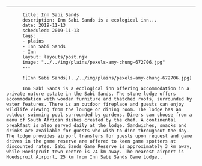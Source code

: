---
          title: Inn Sabi Sands
          description: Inn Sabi Sands is a ecological inn...
          date: 2019-11-13
          scheduled: 2019-11-13
          tags:
          - plains
          - Inn Sabi Sands
          - Inn
          layout: layouts/post.njk
          image: "../../img/plains/pexels-amy-chung-672706.jpg"
          ---
          
          ![Inn Sabi Sands](../../img/plains/pexels-amy-chung-672706.jpg)
          
          Inn Sabi Sands is a ecological inn offering accommodation in a private nature estate in the Sabi Sands. The stone lodge offers accommodation with wooden furniture and thatched roofs, surrounded by water features. There is an outdoor fireplace and guests can enjoy wildlife viewing from the lounge or dining room. The lodge has an outdoor swimming pool surrounded by gardens. Diners can choose from a menu of South African dishes created by the chef. A continental breakfast is also served daily at the lodge. Sandwiches, snacks and drinks are available for guests who wish to dine throughout the day. The lodge provides airport transfers for guests upon request and game drives in the game reserve are offered to keen game spotters at discounted rates. Sabi Sands Game Reserve is approximately 3 km away, while Hoedspruit town centre is 24 km away. The nearest airport is Hoedspruit Airport, 25 km from Inn Sabi Sands Game Lodge..